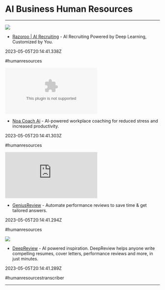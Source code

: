 # AI  Business  Human Resources

---

![](https://rdl.ink/render/https%3A%2F%2Fwww.razoroo.com%2Fsolutions%2Fai-and-machine-learning-recruiting-company)

- [Razoroo | AI Recruiting](https://www.razoroo.com/solutions/ai-and-machine-learning-recruiting-company) - AI Recruiting Powered by Deep Learning, Customized by You.

2023-05-05T20:14:41.338Z

#humanresources

![](https://rdl.ink/render/https%3A%2F%2Fnoacoach.com)

- [Noa Coach Ai](https://noacoach.com) - AI-powered workplace coaching for reduced stress and increased productivity.

2023-05-05T20:14:41.303Z

#humanresources

![](https://rdl.ink/render/https%3A%2F%2Fgeniusreview.xyz)

- [GeniusReview](https://geniusreview.xyz) - Automate performance reviews to save time & get tailored answers.

2023-05-05T20:14:41.294Z

#humanresources

![](https://rdl.ink/render/https%3A%2F%2Fdeepreview.eu)

- [DeepReview](https://deepreview.eu) - AI powered inspiration. DeepReview helps anyone write compelling resumes, cover letters, performance reviews and more, in just minutes.

2023-05-05T20:14:41.289Z

#humanresourcestranscriber

---


